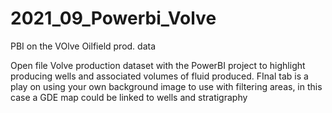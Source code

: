# 2021_09_Powerbi_Volve
PBI on the VOlve Oilfield prod. data

Open file Volve production dataset with the PowerBI project to highlight producing wells and associated volumes of fluid produced.
 FInal tab is a play on using your own background image to use with filtering areas, in this case a GDE map could be linked to
 wells and stratigraphy
